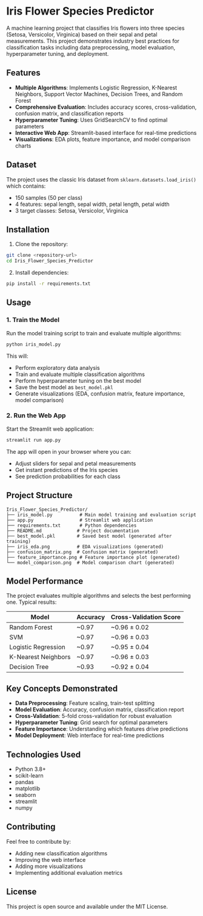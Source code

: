# Iris Flower Species Predictor

A machine learning project that classifies Iris flowers into three species (Setosa, Versicolor, Virginica) based on their sepal and petal measurements. This project demonstrates industry best practices for classification tasks including data preprocessing, model evaluation, hyperparameter tuning, and deployment.

## Features

- **Multiple Algorithms**: Implements Logistic Regression, K-Nearest Neighbors, Support Vector Machines, Decision Trees, and Random Forest
- **Comprehensive Evaluation**: Includes accuracy scores, cross-validation, confusion matrix, and classification reports
- **Hyperparameter Tuning**: Uses GridSearchCV to find optimal parameters
- **Interactive Web App**: Streamlit-based interface for real-time predictions
- **Visualizations**: EDA plots, feature importance, and model comparison charts

## Dataset

The project uses the classic Iris dataset from `sklearn.datasets.load_iris()` which contains:
- 150 samples (50 per class)
- 4 features: sepal length, sepal width, petal length, petal width
- 3 target classes: Setosa, Versicolor, Virginica

## Installation

1. Clone the repository:
```bash
git clone <repository-url>
cd Iris_Flower_Species_Predictor
```

2. Install dependencies:
```bash
pip install -r requirements.txt
```

## Usage

### 1. Train the Model
Run the model training script to train and evaluate multiple algorithms:
```bash
python iris_model.py
```

This will:
- Perform exploratory data analysis
- Train and evaluate multiple classification algorithms
- Perform hyperparameter tuning on the best model
- Save the best model as `best_model.pkl`
- Generate visualizations (EDA, confusion matrix, feature importance, model comparison)

### 2. Run the Web App
Start the Streamlit web application:
```bash
streamlit run app.py
```

The app will open in your browser where you can:
- Adjust sliders for sepal and petal measurements
- Get instant predictions of the Iris species
- See prediction probabilities for each class

## Project Structure

```
Iris_Flower_Species_Predictor/
├── iris_model.py          # Main model training and evaluation script
├── app.py                 # Streamlit web application
├── requirements.txt       # Python dependencies
├── README.md             # Project documentation
├── best_model.pkl        # Saved best model (generated after training)
├── iris_eda.png          # EDA visualizations (generated)
├── confusion_matrix.png  # Confusion matrix (generated)
├── feature_importance.png # Feature importance plot (generated)
└── model_comparison.png  # Model comparison chart (generated)
```

## Model Performance

The project evaluates multiple algorithms and selects the best performing one. Typical results:

| Model | Accuracy | Cross-Validation Score |
|-------|----------|-----------------------|
| Random Forest | ~0.97 | ~0.96 ± 0.02 |
| SVM | ~0.97 | ~0.96 ± 0.03 |
| Logistic Regression | ~0.97 | ~0.95 ± 0.04 |
| K-Nearest Neighbors | ~0.97 | ~0.96 ± 0.03 |
| Decision Tree | ~0.93 | ~0.92 ± 0.04 |

## Key Concepts Demonstrated

- **Data Preprocessing**: Feature scaling, train-test splitting
- **Model Evaluation**: Accuracy, confusion matrix, classification report
- **Cross-Validation**: 5-fold cross-validation for robust evaluation
- **Hyperparameter Tuning**: Grid search for optimal parameters
- **Feature Importance**: Understanding which features drive predictions
- **Model Deployment**: Web interface for real-time predictions

## Technologies Used

- Python 3.8+
- scikit-learn
- pandas
- matplotlib
- seaborn
- streamlit
- numpy

## Contributing

Feel free to contribute by:
- Adding new classification algorithms
- Improving the web interface
- Adding more visualizations
- Implementing additional evaluation metrics

## License

This project is open source and available under the MIT License.
